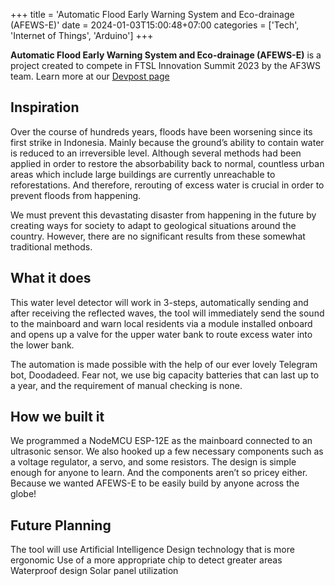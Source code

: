 +++
title = 'Automatic Flood Early Warning System and Eco-drainage (AFEWS-E)'
date = 2024-01-03T15:00:48+07:00
categories = ['Tech', 'Internet of Things', 'Arduino']
+++

<b>Automatic Flood Early Warning System and Eco-drainage (AFEWS-E)</b> is a project created to compete in FTSL Innovation Summit 2023 by the AF3WS team. Learn more at our [Devpost page](https://devpost.com/software/automatic-flood-early-warning-system/)

## Inspiration

Over the course of hundreds years, floods have been worsening since its first strike in Indonesia. Mainly because the ground’s ability to contain water is reduced to an irreversible level. Although several methods had been applied in order to restore the absorbability back to normal, countless urban areas which include large buildings are currently unreachable to reforestations. And therefore, rerouting of excess water is crucial in order to prevent floods from happening.

We must prevent this devastating disaster from happening in the future by creating ways for society to adapt to geological situations around the country. However, there are no significant results from these somewhat traditional methods.

## What it does

This water level detector will work in 3-steps, automatically sending and after receiving the reflected waves, the tool will immediately send the sound to the mainboard and warn local residents via a module installed onboard and opens up a valve for the upper water bank to route excess water into the lower bank.

The automation is made possible with the help of our ever lovely Telegram bot, Doodadeed. Fear not, we use big capacity batteries that can last up to a year, and the requirement of manual checking is none.

## How we built it

We programmed a NodeMCU ESP-12E as the mainboard connected to an ultrasonic sensor. We also hooked up a few necessary components such as a voltage regulator, a servo, and some resistors. The design is simple enough for anyone to learn. And the components aren’t so pricey either. Because we wanted AFEWS-E to be easily build by anyone across the globe!

## Future Planning

The tool will use Artificial Intelligence
Design technology that is more ergonomic
Use of a more appropriate chip to detect greater areas
Waterproof design
Solar panel utilization
